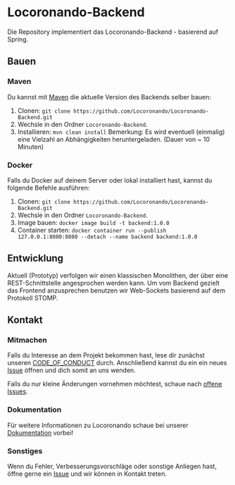 
# Locoronando-Backend
Die Repository implementiert das Locoronando-Backend - basierend auf Spring.

## Bauen
### Maven
Du kannst mit [Maven](https://maven.apache.org) die aktuelle Version des Backends selber bauen:
1. Clonen: `git clone https://github.com/Locoronando/Locoronando-Backend.git`
2. Wechsle in den Ordner `Locoronando-Backend`.
3. Installieren: `mvn clean install`
Bemerkung: Es wird eventuell (einmalig) eine Vielzahl an Abhängigkeiten heruntergeladen. (Dauer von ~ 10 Minuten)

### Docker
Falls du Docker auf deinem Server oder lokal installiert hast, kannst du folgende Befehle ausführen:
1. Clonen: `git clone https://github.com/Locoronando/Locoronando-Backend.git`
2. Wechsle in den Ordner `Locoronando-Backend`.
3. Image bauen: `docker image build -t backend:1.0.0`
4. Container starten: `docker container run --publish 127.0.0.1:8080:8080 --detach --name backend backend:1.0.0`

## Entwicklung
Aktuell (Prototyp) verfolgen wir einen klassischen Monolithen, der über eine REST-Schnittstelle angesprochen werden kann.
Um vom Backend gezielt das Frontend anzusprechen benutzen wir Web-Sockets basierend auf dem Protokoll STOMP.

## Kontakt
### Mitmachen
Falls du Interesse an dem Projekt bekommen hast, lese dir zunächst unseren [CODE_OF_CONDUCT](https://github.com/Locoronando/Locoronando-Backend/blob/master/CODE_OF_CONDUCT.md) durch.
Anschließend kannst du ein ein neues [Issue](https://github.com/Locoronando/Locoronando-Backend/issues/new) öffnen und dich somit an uns wenden.

Falls du nur kleine Änderungen vornehmen möchtest, schaue nach [offene Issues](https://github.com/Locoronando/Locoronando-Backend/issues?q=is%3Aopen+is%3Aissue).

### Dokumentation
Für weitere Informationen zu Locoronando schaue bei unserer [Dokumentation](https://github.com/Locoronando/Documentation) vorbei!

### Sonstiges
Wenn du Fehler, Verbesserungsvorschläge oder sonstige Anliegen hast, öffne gerne ein [Issue](https://github.com/Locoronando/Locoronando-Backend/issues/new)  und wir können in Kontakt treten.
